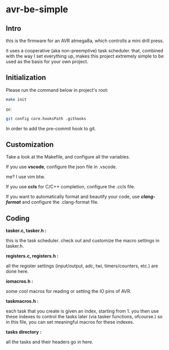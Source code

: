 # avr-be-simple

## Intro

this is the firmware for an AVR atmega8a, which controlls a mini drill press.

it uses a cooperative (aka non-preemptive) task scheduler. that, combined with
the way I set everything up, makes this project extremely simple to be used
as the basis for your own project.

## Initialization

Please run the command below in project's root:

```sh
make init
```

or:

```sh
git config core.hooksPath .githooks
```

In order to add the pre-commit hook to git.

## Customization

Take a look at the Makefile, and configure all the variables.

If you use **vscode**, configure the json file in .vscode.

me? I use vim btw.

If you use **ccls** for C/C++ completion, configure the .ccls file.

If you want to automatically format and beautify your code, use ***clang-format***
and configure the .clang-format file.

## Coding

**tasker.c, tasker.h :**

this is the task scheduler. check out and customize the macro settings in tasker.h.

**registers.c, registers.h :**

all the register settings (input/output, adc, twi, timers/counters, etc.)
are done here.

**iomacros.h :**

some cool macros for reading or setting the IO pins of AVR.

**taskmacros.h :**

each task that you create is given an index, starting from 1. you then
use these indexes to control the tasks later (via tasker functions, ofcourse.)
so in this file, you can set meaningful macros for these indexes.

**tasks directory :**

all the tasks and their headers go in here.
